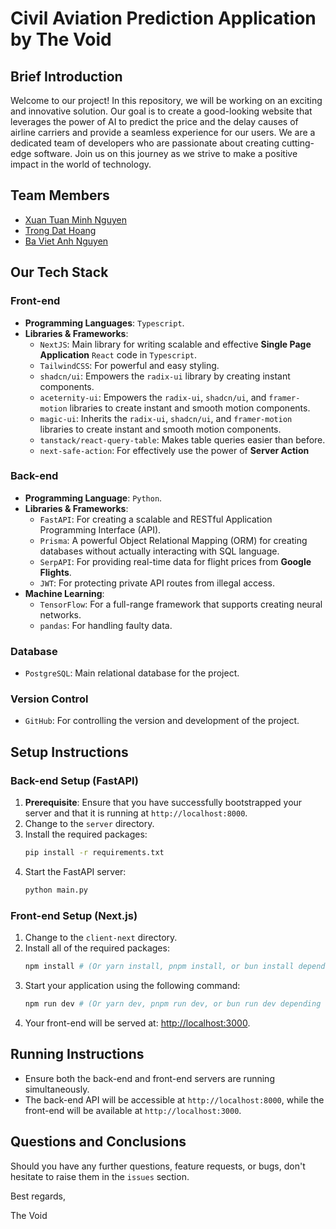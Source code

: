 # Civil Aviation Prediction Application by The Void

## Brief Introduction

Welcome to our project! In this repository, we will be working on an exciting and innovative solution. Our goal is to create a good-looking website that leverages the power of AI to predict the price and the delay causes of airline carriers and provide a seamless experience for our users. We are a dedicated team of developers who are passionate about creating cutting-edge software. Join us on this journey as we strive to make a positive impact in the world of technology.

## Team Members

- [Xuan Tuan Minh Nguyen](https://github.com/cobeo2004)
- [Trong Dat Hoang](https://github.com/trongdathoang)
- [Ba Viet Anh Nguyen](https://github.com/vtank4)

## Our Tech Stack

### Front-end

- **Programming Languages**: `Typescript`.
- **Libraries & Frameworks**:
  - `NextJS`: Main library for writing scalable and effective **Single Page Application** `React` code in `Typescript`.
  - `TailwindCSS`: For powerful and easy styling.
  - `shadcn/ui`: Empowers the `radix-ui` library by creating instant components.
  - `aceternity-ui`: Empowers the `radix-ui`, `shadcn/ui`, and `framer-motion` libraries to create instant and smooth motion components.
  - `magic-ui`: Inherits the `radix-ui`, `shadcn/ui`, and `framer-motion` libraries to create instant and smooth motion components.
  - `tanstack/react-query-table`: Makes table queries easier than before.
  - `next-safe-action`: For effectively use the power of **Server Action**

### Back-end

- **Programming Language**: `Python`.
- **Libraries & Frameworks**:
  - `FastAPI`: For creating a scalable and RESTful Application Programming Interface (API).
  - `Prisma`: A powerful Object Relational Mapping (ORM) for creating databases without actually interacting with SQL language.
  - `SerpAPI`: For providing real-time data for flight prices from **Google Flights**.
  - `JWT`: For protecting private API routes from illegal access.
- **Machine Learning**:
  - `TensorFlow`: For a full-range framework that supports creating neural networks.
  - `pandas`: For handling faulty data.

### Database

- `PostgreSQL`: Main relational database for the project.

### Version Control

- `GitHub`: For controlling the version and development of the project.

## Setup Instructions

### Back-end Setup (FastAPI)

1. **Prerequisite**: Ensure that you have successfully bootstrapped your server and that it is running at `http://localhost:8000`.
2. Change to the `server` directory.
3. Install the required packages:
   ```sh
   pip install -r requirements.txt
   ```
4. Start the FastAPI server:
   ```sh
   python main.py
   ```

### Front-end Setup (Next.js)

1. Change to the `client-next` directory.
2. Install all of the required packages:
   ```sh
   npm install # (Or yarn install, pnpm install, or bun install depending on your package manager)
   ```
3. Start your application using the following command:
   ```sh
   npm run dev # (Or yarn dev, pnpm run dev, or bun run dev depending on your package manager)
   ```
4. Your front-end will be served at: [http://localhost:3000](http://localhost:3000).

## Running Instructions

- Ensure both the back-end and front-end servers are running simultaneously.
- The back-end API will be accessible at `http://localhost:8000`, while the front-end will be available at `http://localhost:3000`.

## Questions and Conclusions

Should you have any further questions, feature requests, or bugs, don't hesitate to raise them in the `issues` section.

Best regards,

The Void
